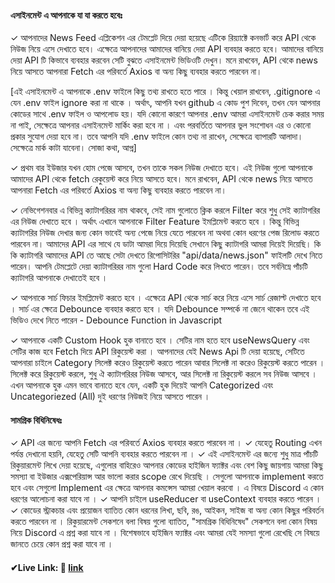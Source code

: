 #### এসাইনমেন্ট এ আপনাকে যা যা করতে হবেঃ
✓ আপনাদের News Feed এপ্লিকেশন এর টেমপ্লেট দিয়ে দেয়া হয়েছে এটিকে রিয়্যাক্টে কনভার্ট করে API থেকে নিউজ নিয়ে এসে দেখাতে হবে। এক্ষেত্রে আপনাদের আমাদের বানিয়ে দেয়া API ব্যবহার করতে হবে। আমাদের বানিয়ে দেয়া API টি কিভাবে ব্যবহার করবেন সেটি বুঝতে এসাইনমেন্ট ভিডিওটি দেখুন। মনে রাখবেন, API থেকে news নিয়ে আসতে আপনারা Fetch এর পরিবর্তে Axios বা অন্য কিছু ব্যবহার করতে পারবেন না।

[এই এসাইনমেন্ট এ আপনাকে .env ফাইলে কিছু তথ্য রাখতে হতে পারে । কিন্তু খেয়াল রাখবেন, .gitignore এ যেন .env ফাইল ignore করা না থাকে । অর্থাৎ, আপনি যখন github এ কোড পুশ দিবেন, তখন যেন আপনার কোডের সাথে .env ফাইল ও আপলোড হয়। যদি কোনো কারণে আপনার .env আমরা এসাইনমেন্ট চেক করার সময় না পাই, সেক্ষেত্রে আপনার এসাইনমেন্ট মার্কিং করা হবে না । এবং পরবর্তিতে আপনার ভুল সংশোধন এর ও কোনো প্রকার সুযোগ দেয়া হবে না। তবে আপনি যদি .env ফাইলে কোন তথ্য না রাখেন, সেক্ষেত্রে ব্যাপারটি আলাদা। সেক্ষেত্রে মার্ক কাটা যাবেনা। সোজা কথা, আপ্ন]

✓ প্রথম বার ইউজার যখন হোম পেজে আসবে, তখন তাকে সকল নিউজ দেখাতে হবে। এই নিউজ গুলো আপনাকে আমাদের API থেকে fetch রেকুয়েস্ট করে নিয়ে আসতে হবে। মনে রাখবেন, API থেকে news নিয়ে আসতে আপনারা Fetch এর পরিবর্তে Axios বা অন্য কিছু ব্যবহার করতে পারবেন না।

✓ নেভিগেশনবার এ বিভিন্ন ক্যাটাগরিরর নাম থাকবে, সেই নাম গুলোতে ক্লিক করলে Filter করে শুধু সেই ক্যাটাগরির এর নিউজ দেখাতে হবে । অর্থাৎ এখানে আপনাকে Filter Feature ইমপ্লিমেন্ট করতে হবে । কিন্তু বিভিন্ন ক্যাটাগরির নিউজ দেখার জন্য কোন ভাবেই অন্য পেজে নিয়ে যেতে পারবেন না অথবা কোন ধরণের পেজ রিলোড করতে পারবেন না। আমাদের API এর সাথে যে ডাটা আমরা দিয়ে দিয়েছি সেখানে কিছু ক্যাটাগরি আমরা দিয়েই দিয়েছি। কি কি ক্যাটাগরি আমাদের API তে আছে সেটা দেখতে রিপোসিটরির "api/data/news.json" ফাইলটি দেখে নিতে পারেন। আপনি টেমপ্লেটে দেয়া ক্যাটাগরিরর নাম গুলো Hard Code করে লিখতে পারেন। তবে সর্বনিম্নে পাঁচটি ক্যাটাগরি আপনাকে দেখাতেই হবে ।

✓ আপনাকে সার্চ ফিচার ইমপ্লিমেন্ট করতে হবে । এক্ষেত্রে API থেকে সার্চ করে নিয়ে এসে সার্চ রেজাল্ট দেখাতে হবে । সার্চ এর ক্ষেত্রে Debounce ব্যবহার করতে হবে । যদি Debounce সম্পর্কে না জেনে থাকেন তবে এই ভিডিও দেখে নিতে পারেন - Debounce Function in Javascript

✓ আপনাকে একটি Custom Hook হুক বানাতে হবে । সেটির নাম হতে হবে useNewsQuery এবং সেটির কাজ হবে Fetch দিয়ে API রিকুয়েস্ট করা । আপনাদের যেই News Api টি দেয়া হয়েছে, সেটিতে আপনারা চাইলে Category সিলেক্ট করেও রিকুয়েস্ট করতে পারেন আবার সিলেক্ট না করেও রিকুয়েস্ট করতে পারেন । সিলেক্ট করে রিকুয়েস্ট করলে, শুধু ঐ ক্যাটাগরিরর নিউজ আসবে, আর সিলেক্ট না রিকুয়েস্ট করলে সব নিউজ আসবে । এখন আপনাকে হুক এমন ভাবে বানাতে হবে যেন, একটি হুক দিয়েই আপনি Categorized এবং Uncategoriezed (All) দুই ধরণের নিউজই নিয়ে আসতে পারেন ।

#### সামগ্রিক বিধিনিষেধঃ
✓ API এর জন্যে আপনি Fetch এর পরিবর্তে Axios ব্যবহার করতে পারবেন না ।
✓ যেহেতু Routing এখন পর্যন্ত দেখানো হয়নি, যেহেতু সেটি আপনি ব্যবহার করতে পারবেন না ।
✓ এই এসাইনমেন্ট এর জন্যে শুধু মাত্র পাঁচটি রিকুয়ারমেন্ট লিখে দেয়া হয়েছে, এগুলোর বাহিরেও আপনার কোডের হাইজিন ফ্যাক্টর এবং বেশ কিছু জায়গায় আমরা কিছু সমস্যা বা ইউজার এক্সপেরিয়ান্স আর ভালো করার scope রেখে দিয়েছি । সেগুলো আপনাকে implement করতে হবে এবং সেগুলো Implement এর ক্ষেত্রে আপনার কমন্সেস আমরা খেয়াল করবো । এ বিষয়ে Discord এ কোন ধরণের আলোচনা করা যাবে না ।
✓ আপনি চাইলে useReducer বা useContext ব্যবহার করতে পারেন ।
✓ কোডের স্ট্রাকচার এবং প্রয়োজন ব্যাতিত কোন ধরনের লিখা, ছবি, রঙ, আইকন, সাইজ বা অন্য কোন কিছুর পরিবর্তন করতে পারবেন না ।
রিকুয়ারমেন্ট সেকশনে বলা বিষয় গুলো ব্যাতিত, "সামগ্রিক বিধিনিষেধ" সেকশনে বলা কোন বিষয় নিয়ে Discord এ প্রশ্ন করা যাবে না । বিশেষভাবে হাইজিন ফ্যাক্টর এবং আমরা যেই সমস্যা গুলো রেখেছি সে বিষয়ে জানতে চেয়ে কোন প্রশ্ন করা যাবে না ।

#### ✔Live Link: 🎈 <a href="https://learn-with-sumit-reactive-accelerator-course-assignment-fjup.vercel.app/" target="_blank">link</a>
